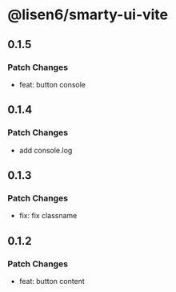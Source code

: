 # @lisen6/smarty-ui-vite

## 0.1.5

### Patch Changes

- feat: button console

## 0.1.4

### Patch Changes

- add console.log

## 0.1.3

### Patch Changes

- fix: fix classname

## 0.1.2

### Patch Changes

- feat: button content
